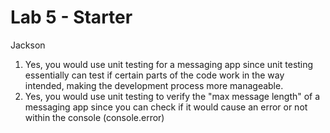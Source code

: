 # Lab 5 - Starter
Jackson
1. Yes, you would use unit testing for a messaging app since unit testing essentially can test if certain parts of the code work in the way intended, making the development process more manageable.
2. Yes, you would use unit testing to verify the "max message length" of a messaging app since you can check if it would cause an error or not within the console (console.error)